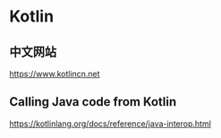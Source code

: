 Kotlin
======

## 中文网站

https://www.kotlincn.net

## Calling Java code from Kotlin

https://kotlinlang.org/docs/reference/java-interop.html
